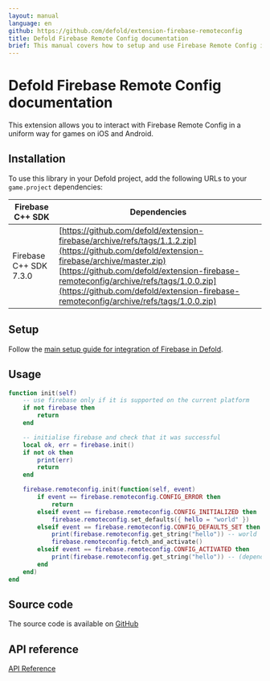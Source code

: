 ```yaml
---
layout: manual
language: en
github: https://github.com/defold/extension-firebase-remoteconfig
title: Defold Firebase Remote Config documentation
brief: This manual covers how to setup and use Firebase Remote Config in Defold.
---
```


# Defold Firebase Remote Config documentation

This extension allows you to interact with Firebase Remote Config in a uniform way for games on iOS and Android.


## Installation
To use this library in your Defold project, add the following URLs to your `game.project` dependencies:

| Firebase C++ SDK       | Dependencies |
|------------------------|--------------|
| Firebase C++ SDK 7.3.0 | [https://github.com/defold/extension-firebase/archive/refs/tags/1.1.2.zip](https://github.com/defold/extension-firebase/archive/master.zip)<br>[https://github.com/defold/extension-firebase-remoteconfig/archive/refs/tags/1.0.0.zip](https://github.com/defold/extension-firebase-remoteconfig/archive/refs/tags/1.0.0.zip) |


## Setup
Follow the [main setup guide for integration of Firebase in Defold](https://www.defold.com/extension-firebase).


## Usage

```lua
function init(self)
    -- use firebase only if it is supported on the current platform
    if not firebase then
        return
    end

    -- initialise firebase and check that it was successful
    local ok, err = firebase.init()
    if not ok then
        print(err)
        return
    end

    firebase.remoteconfig.init(function(self, event)
        if event == firebase.remoteconfig.CONFIG_ERROR then
            return
        elseif event == firebase.remoteconfig.CONFIG_INITIALIZED then
            firebase.remoteconfig.set_defaults({ hello = "world" })
        elseif event == firebase.remoteconfig.CONFIG_DEFAULTS_SET then
            print(firebase.remoteconfig.get_string("hello")) -- world
            firebase.remoteconfig.fetch_and_activate()
        elseif event == firebase.remoteconfig.CONFIG_ACTIVATED then
            print(firebase.remoteconfig.get_string("hello")) -- (depends on if it has changed on the server or not)
        end
    end)
end
```

## Source code

The source code is available on [GitHub](https://github.com/defold/extension-firebase-analytics)


## API reference
[API Reference](/extension-firebase-remoteconfig/api)